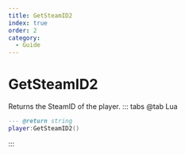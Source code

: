 ```yaml
---
title: GetSteamID2
index: true
order: 2
category:
  - Guide
---
```


# GetSteamID2
Returns the SteamID of the player.
::: tabs
@tab Lua
```lua
--- @return string
player:GetSteamID2()
```

:::